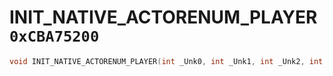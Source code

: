# INIT_NATIVE_ACTORENUM_PLAYER `0xCBA75200`

```cpp
void INIT_NATIVE_ACTORENUM_PLAYER(int _Unk0, int _Unk1, int _Unk2, int _Unk3);
```